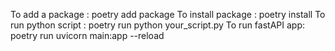 To add a package : poetry add package
To install package : poetry install
To run python script : poetry run python your_script.py 
To run fastAPI app: poetry run uvicorn main:app --reload
